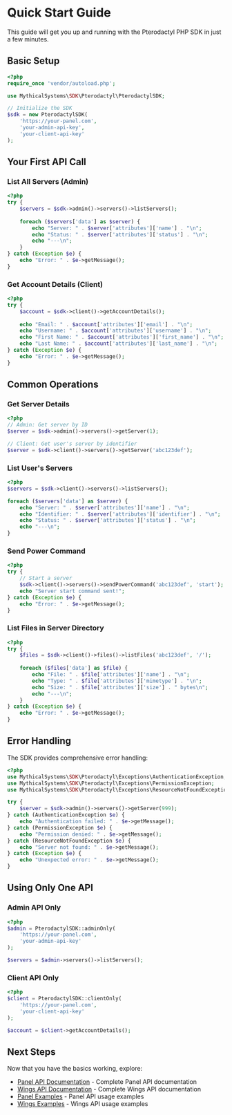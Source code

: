 # Quick Start Guide

This guide will get you up and running with the Pterodactyl PHP SDK in just a few minutes.

## Basic Setup

```php
<?php
require_once 'vendor/autoload.php';

use MythicalSystems\SDK\Pterodactyl\PterodactylSDK;

// Initialize the SDK
$sdk = new PterodactylSDK(
    'https://your-panel.com',
    'your-admin-api-key',
    'your-client-api-key'
);
```

## Your First API Call

### List All Servers (Admin)

```php
<?php
try {
    $servers = $sdk->admin()->servers()->listServers();
    
    foreach ($servers['data'] as $server) {
        echo "Server: " . $server['attributes']['name'] . "\n";
        echo "Status: " . $server['attributes']['status'] . "\n";
        echo "---\n";
    }
} catch (Exception $e) {
    echo "Error: " . $e->getMessage();
}
```

### Get Account Details (Client)

```php
<?php
try {
    $account = $sdk->client()->getAccountDetails();
    
    echo "Email: " . $account['attributes']['email'] . "\n";
    echo "Username: " . $account['attributes']['username'] . "\n";
    echo "First Name: " . $account['attributes']['first_name'] . "\n";
    echo "Last Name: " . $account['attributes']['last_name'] . "\n";
} catch (Exception $e) {
    echo "Error: " . $e->getMessage();
}
```

## Common Operations

### Get Server Details

```php
<?php
// Admin: Get server by ID
$server = $sdk->admin()->servers()->getServer(1);

// Client: Get user's server by identifier
$server = $sdk->client()->servers()->getServer('abc123def');
```

### List User's Servers

```php
<?php
$servers = $sdk->client()->servers()->listServers();

foreach ($servers['data'] as $server) {
    echo "Server: " . $server['attributes']['name'] . "\n";
    echo "Identifier: " . $server['attributes']['identifier'] . "\n";
    echo "Status: " . $server['attributes']['status'] . "\n";
    echo "---\n";
}
```

### Send Power Command

```php
<?php
try {
    // Start a server
    $sdk->client()->servers()->sendPowerCommand('abc123def', 'start');
    echo "Server start command sent!";
} catch (Exception $e) {
    echo "Error: " . $e->getMessage();
}
```

### List Files in Server Directory

```php
<?php
try {
    $files = $sdk->client()->files()->listFiles('abc123def', '/');
    
    foreach ($files['data'] as $file) {
        echo "File: " . $file['attributes']['name'] . "\n";
        echo "Type: " . $file['attributes']['mimetype'] . "\n";
        echo "Size: " . $file['attributes']['size'] . " bytes\n";
        echo "---\n";
    }
} catch (Exception $e) {
    echo "Error: " . $e->getMessage();
}
```

## Error Handling

The SDK provides comprehensive error handling:

```php
<?php
use MythicalSystems\SDK\Pterodactyl\Exceptions\AuthenticationException;
use MythicalSystems\SDK\Pterodactyl\Exceptions\PermissionException;
use MythicalSystems\SDK\Pterodactyl\Exceptions\ResourceNotFoundException;

try {
    $server = $sdk->admin()->servers()->getServer(999);
} catch (AuthenticationException $e) {
    echo "Authentication failed: " . $e->getMessage();
} catch (PermissionException $e) {
    echo "Permission denied: " . $e->getMessage();
} catch (ResourceNotFoundException $e) {
    echo "Server not found: " . $e->getMessage();
} catch (Exception $e) {
    echo "Unexpected error: " . $e->getMessage();
}
```

## Using Only One API

### Admin API Only

```php
<?php
$admin = PterodactylSDK::adminOnly(
    'https://your-panel.com',
    'your-admin-api-key'
);

$servers = $admin->servers()->listServers();
```

### Client API Only

```php
<?php
$client = PterodactylSDK::clientOnly(
    'https://your-panel.com',
    'your-client-api-key'
);

$account = $client->getAccountDetails();
```

## Next Steps

Now that you have the basics working, explore:

- [Panel API Documentation](panel/README.md) - Complete Panel API documentation
- [Wings API Documentation](wings/README.md) - Complete Wings API documentation
- [Panel Examples](panel/examples.md) - Panel API usage examples
- [Wings Examples](wings/examples.md) - Wings API usage examples
